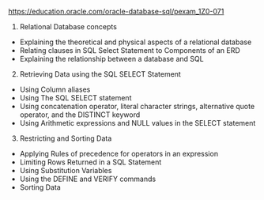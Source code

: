 https://education.oracle.com/oracle-database-sql/pexam_1Z0-071

1. Relational Database concepts
 * Explaining the theoretical and physical aspects of a relational database
 * Relating clauses in SQL Select Statement to Components of an ERD
 * Explaining the relationship between a database and SQL
2. Retrieving Data using the SQL SELECT Statement
  * Using Column aliases
  * Using The SQL SELECT statement
  * Using concatenation operator, literal character strings, alternative quote operator, and the DISTINCT keyword
  * Using Arithmetic expressions and NULL values in the SELECT statement
3. Restricting and Sorting Data
 + Applying Rules of precedence for operators in an expression
 + Limiting Rows Returned in a SQL Statement
 + Using Substitution Variables
 + Using the DEFINE and VERIFY commands
 + Sorting Data
